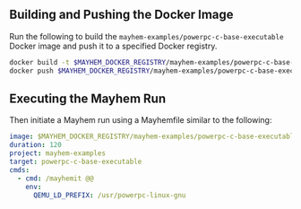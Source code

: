 ## Building and Pushing the Docker Image

Run the following to build the `mayhem-examples/powerpc-c-base-executable` Docker image and push it to a specified Docker registry.

```sh
docker build -t $MAYHEM_DOCKER_REGISTRY/mayhem-examples/powerpc-c-base-executable .
docker push $MAYHEM_DOCKER_REGISTRY/mayhem-examples/powerpc-c-base-executable
```

## Executing the Mayhem Run

Then initiate a Mayhem run using a Mayhemfile similar to the following:

```yaml
image: $MAYHEM_DOCKER_REGISTRY/mayhem-examples/powerpc-c-base-executable:latest
duration: 120
project: mayhem-examples
target: powerpc-c-base-executable
cmds:
  - cmd: /mayhemit @@
    env:
      QEMU_LD_PREFIX: /usr/powerpc-linux-gnu
```
